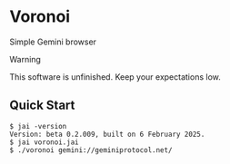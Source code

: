 # Voronoi

Simple Gemini browser

> [!WARNING]
> This software is unfinished. Keep your expectations low.

## Quick Start

```console
$ jai -version
Version: beta 0.2.009, built on 6 February 2025.
$ jai voronoi.jai
$ ./voronoi gemini://geminiprotocol.net/
```

